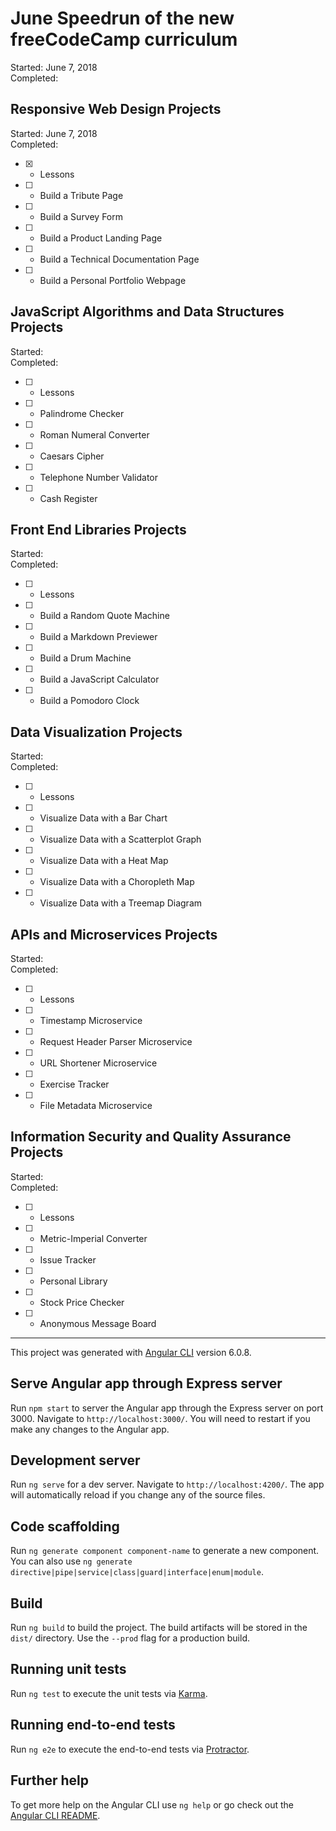 # June Speedrun of the new freeCodeCamp curriculum

Started: June 7, 2018    
Completed:     


## Responsive Web Design Projects

Started: June 7, 2018    
Completed:     

- [x] - Lessons
- [ ] - Build a Tribute Page
- [ ] - Build a Survey Form
- [ ] - Build a Product Landing Page
- [ ] - Build a Technical Documentation Page
- [ ] - Build a Personal Portfolio Webpage

## JavaScript Algorithms and Data Structures Projects

Started:     
Completed:     

- [ ] - Lessons
- [ ] - Palindrome Checker
- [ ] - Roman Numeral Converter
- [ ] - Caesars Cipher
- [ ] - Telephone Number Validator
- [ ] - Cash Register

## Front End Libraries Projects

Started:     
Completed:     

- [ ] - Lessons
- [ ] - Build a Random Quote Machine
- [ ] - Build a Markdown Previewer
- [ ] - Build a Drum Machine
- [ ] - Build a JavaScript Calculator
- [ ] - Build a Pomodoro Clock

## Data Visualization Projects

Started:     
Completed:     

- [ ] - Lessons
- [ ] - Visualize Data with a Bar Chart
- [ ] - Visualize Data with a Scatterplot Graph
- [ ] - Visualize Data with a Heat Map
- [ ] - Visualize Data with a Choropleth Map
- [ ] - Visualize Data with a Treemap Diagram

## APIs and Microservices Projects

Started:     
Completed:     

- [ ] - Lessons
- [ ] - Timestamp Microservice
- [ ] - Request Header Parser Microservice
- [ ] - URL Shortener Microservice
- [ ] - Exercise Tracker
- [ ] - File Metadata Microservice

## Information Security and Quality Assurance Projects

Started:     
Completed:     

- [ ] - Lessons
- [ ] - Metric-Imperial Converter
- [ ] - Issue Tracker
- [ ] - Personal Library
- [ ] - Stock Price Checker
- [ ] - Anonymous Message Board


----------------

This project was generated with [Angular CLI](https://github.com/angular/angular-cli) version 6.0.8.

## Serve Angular app through Express server

Run `npm start` to server the Angular app through the Express server on port 3000. Navigate to `http://localhost:3000/`. You will need to restart if you make any changes to the Angular app.

## Development server

Run `ng serve` for a dev server. Navigate to `http://localhost:4200/`. The app will automatically reload if you change any of the source files.

## Code scaffolding

Run `ng generate component component-name` to generate a new component. You can also use `ng generate directive|pipe|service|class|guard|interface|enum|module`.

## Build

Run `ng build` to build the project. The build artifacts will be stored in the `dist/` directory. Use the `--prod` flag for a production build.

## Running unit tests

Run `ng test` to execute the unit tests via [Karma](https://karma-runner.github.io).

## Running end-to-end tests

Run `ng e2e` to execute the end-to-end tests via [Protractor](http://www.protractortest.org/).

## Further help

To get more help on the Angular CLI use `ng help` or go check out the [Angular CLI README](https://github.com/angular/angular-cli/blob/master/README.md).
